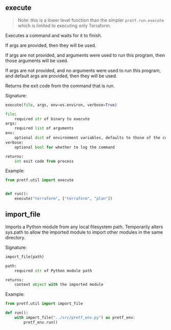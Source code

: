 ## execute

> Note: this is a lower level function than the simpler `pretf.run.execute` which is limited to executing only Terraform.

Executes a command and waits for it to finish.

If args are provided, then they will be used.

If args are not provided, and arguments were used to run this program,
then those arguments will be used.

If args are not provided, and no arguments were used to run this program,
and default args are provided, then they will be used.

Returns the exit code from the command that is run.

Signature:

```python
execute(file, args, env=os.environ, verbose=True)

file:
    required str of binary to execute
args:
    required list of arguments
env:
    optional dict of environment variables, defaults to those of the current process
verbose:
    optional bool for whether to log the command

returns:
    int exit code from process
```

Example:

```python
from pretf.util import execute


def run():
    execute("terraform", ["terraform", "plan"])
```

## import_file

Imports a Python module from any local filesystem path. Temporarily alters sys.path to allow the imported module to import other modules in the same directory.

Signature:

```python
import_file(path)

path:
    required str of Python module path

returns:
    context object with the imported module
```

Example:

```python
from pretf.util import import_file

def run():
    with import_file("../src/pretf_env.py") as pretf_env:
        pretf_env.run()
```
